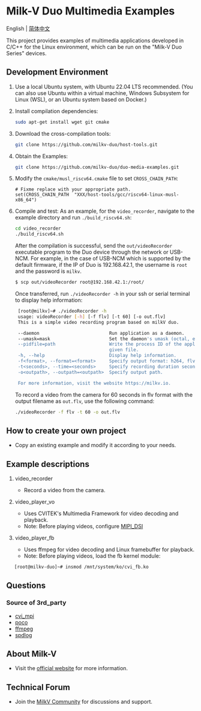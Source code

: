 # Milk-V Duo Multimedia Examples
English | [简体中文](./README-zh.md)

This project provides examples of multimedia applications developed in C/C++ for the Linux environment, which can be run on the "Milk-V Duo Series" devices.

## Development Environment

1. Use a local Ubuntu system, with Ubuntu 22.04 LTS recommended.
   (You can also use Ubuntu within a virtual machine, Windows Subsystem for Linux (WSL), or an Ubuntu system based on Docker.)

2. Install compilation dependencies:
   ```bash
   sudo apt-get install wget git cmake
   ```
3. Download the cross-compilation tools:
   ```bash
   git clone https://github.com/milkv-duo/host-tools.git
   ```

4. Obtain the Examples:
   ```bash
   git clone https://github.com/milkv-duo/duo-media-examples.git
   ```

5. Modify the `cmake/musl_riscv64.cmake` file to set `CROSS_CHAIN_PATH`:
    ```
    # Fixme replace with your appropriate path.
    set(CROSS_CHAIN_PATH  "XXX/host-tools/gcc/riscv64-linux-musl-x86_64")
    ```

6. Compile and test:
   As an example, for the `video_recorder`, navigate to the example directory and run `./build_riscv64.sh`:  
   ```bash
   cd video_recorder
   ./build_riscv64.sh
   ``` 
   After the compilation is successful, send the `out/videoRecorder` executable program to the Duo device through the network or USB-NCM. For example, in the case of USB-NCM which is supported by the default firmware, if the IP of Duo is 192.168.42.1, the username is `root` and the password is `milkv`.
   ```bash
   $ scp out/videoRecorder root@192.168.42.1:/root/
   ``` 
   Once transferred, run `./videoRecorder -h` in your ssh or serial terminal to display help information:
   ```bash
    [root@milkv]~# ./videoRecorder -h
    usage: videoRecorder [-h] [-f flv] [-t 60] [-o out.flv]
    This is a simple video recording program based on milkV duo.

    --daemon                          Run application as a daemon.
    --umask=mask                      Set the daemon's umask (octal, e.g. 027).
    --pidfile=path                    Write the process ID of the application to 
                                      given file.
    -h, --help                        Display help information.
    -f<format>, --format=<format>     Specify output format: h264, flv.
    -t<seconds>, --time=<seconds>     Specify recording duration seconds.
    -o<outpath>, --outpath=<outpath>  Specify output path.

    For more information, visit the website https://milkv.io.
   ```
   To record a video from the camera for 60 seconds in flv format with the output filename as `out.flv`, use the following command:
   ```bash
   ./videoRecorder -f flv -t 60 -o out.flv
   ``` 
   
## How to create your own project
   - Copy an existing example and modify it according to your needs. 
   
## Example descriptions 

1. video_recorder 
   - Record a video from the camera. 

2. video_player_vo 
   - Uses CVITEK's Multimedia Framework for video decoding and playback.
   - Note: Before playing videos, configure [MIPI_DSI](https://milkv.io/zh/docs/duo/low-level-dev/mipi-dsi)
3. video_player_fb 
   - Uses ffmpeg for video decoding and Linux framebuffer for playback.
   - Note: Before playing videos, load the fb kernel module:
```bash
   [root@milkv-duo]~# insmod /mnt/system/ko/cvi_fb.ko 
   ``` 

## Questions

### Source of 3rd_party
   - [cvi_mpi](https://github.com/sophgo/cvi_mpi)
   - [poco](https://github.com/pocoproject/poco)
   - [ffmpeg](https://github.com/FFmpeg/FFmpeg)
   - [spdlog](https://github.com/gabime/spdlog)
   
## About Milk-V 
   - Visit the [official website](https://milkv.io/) for more information. 
   
## Technical Forum 
   - Join the [MilkV Community](https://community.milkv.io/) for discussions and support.
